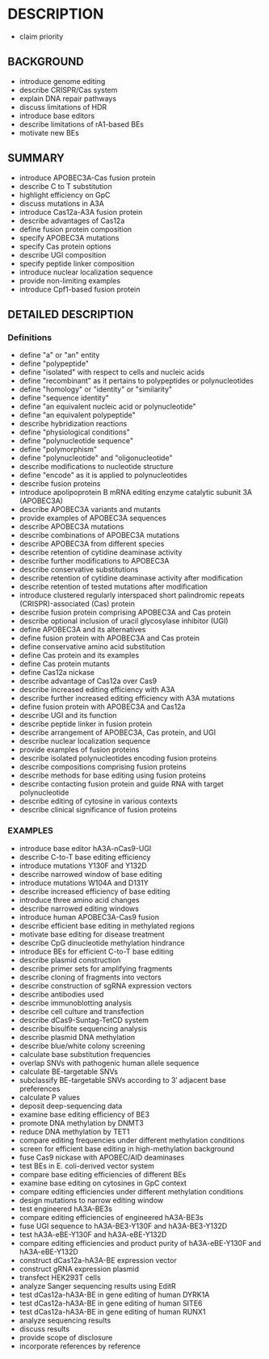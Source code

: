# DESCRIPTION

- claim priority

## BACKGROUND

- introduce genome editing
- describe CRISPR/Cas system
- explain DNA repair pathways
- discuss limitations of HDR
- introduce base editors
- describe limitations of rA1-based BEs
- motivate new BEs

## SUMMARY

- introduce APOBEC3A-Cas fusion protein
- describe C to T substitution
- highlight efficiency on GpC
- discuss mutations in A3A
- introduce Cas12a-A3A fusion protein
- describe advantages of Cas12a
- define fusion protein composition
- specify APOBEC3A mutations
- specify Cas protein options
- describe UGI composition
- specify peptide linker composition
- introduce nuclear localization sequence
- provide non-limiting examples
- introduce Cpf1-based fusion protein

## DETAILED DESCRIPTION

### Definitions

- define "a" or "an" entity
- define "polypeptide"
- define "isolated" with respect to cells and nucleic acids
- define "recombinant" as it pertains to polypeptides or polynucleotides
- define "homology" or "identity" or "similarity"
- define "sequence identity"
- define "an equivalent nucleic acid or polynucleotide"
- define "an equivalent polypeptide"
- describe hybridization reactions
- define "physiological conditions"
- define "polynucleotide sequence"
- define "polymorphism"
- define "polynucleotide" and "oligonucleotide"
- describe modifications to nucleotide structure
- define "encode" as it is applied to polynucleotides
- describe fusion proteins
- introduce apolipoprotein B mRNA editing enzyme catalytic subunit 3A (APOBEC3A)
- describe APOBEC3A variants and mutants
- provide examples of APOBEC3A sequences
- describe APOBEC3A mutations
- describe combinations of APOBEC3A mutations
- describe APOBEC3A from different species
- describe retention of cytidine deaminase activity
- describe further modifications to APOBEC3A
- describe conservative substitutions
- describe retention of cytidine deaminase activity after modification
- describe retention of tested mutations after modification
- introduce clustered regularly interspaced short palindromic repeats (CRISPR)-associated (Cas) protein
- describe fusion protein comprising APOBEC3A and Cas protein
- describe optional inclusion of uracil glycosylase inhibitor (UGI)
- define APOBEC3A and its alternatives
- define fusion protein with APOBEC3A and Cas protein
- define conservative amino acid substitution
- define Cas protein and its examples
- define Cas protein mutants
- define Cas12a nickase
- describe advantage of Cas12a over Cas9
- describe increased editing efficiency with A3A
- describe further increased editing efficiency with A3A mutations
- define fusion protein with APOBEC3A and Cas12a
- describe UGI and its function
- describe peptide linker in fusion protein
- describe arrangement of APOBEC3A, Cas protein, and UGI
- describe nuclear localization sequence
- provide examples of fusion proteins
- describe isolated polynucleotides encoding fusion proteins
- describe compositions comprising fusion proteins
- describe methods for base editing using fusion proteins
- describe contacting fusion protein and guide RNA with target polynucleotide
- describe editing of cytosine in various contexts
- describe clinical significance of fusion proteins

### EXAMPLES

- introduce base editor hA3A-nCas9-UGI
- describe C-to-T base editing efficiency
- introduce mutations Y130F and Y132D
- describe narrowed window of base editing
- introduce mutations W104A and D131Y
- describe increased efficiency of base editing
- introduce three amino acid changes
- describe narrowed editing windows
- introduce human APOBEC3A-Cas9 fusion
- describe efficient base editing in methylated regions
- motivate base editing for disease treatment
- describe CpG dinucleotide methylation hindrance
- introduce BEs for efficient C-to-T base editing
- describe plasmid construction
- describe primer sets for amplifying fragments
- describe cloning of fragments into vectors
- describe construction of sgRNA expression vectors
- describe antibodies used
- describe immunoblotting analysis
- describe cell culture and transfection
- describe dCas9-Suntag-TetCD system
- describe bisulfite sequencing analysis
- describe plasmid DNA methylation
- describe blue/white colony screening
- calculate base substitution frequencies
- overlap SNVs with pathogenic human allele sequence
- calculate BE-targetable SNVs
- subclassify BE-targetable SNVs according to 3′ adjacent base preferences
- calculate P values
- deposit deep-sequencing data
- examine base editing efficiency of BE3
- promote DNA methylation by DNMT3
- reduce DNA methylation by TET1
- compare editing frequencies under different methylation conditions
- screen for efficient base editing in high-methylation background
- fuse Cas9 nickase with APOBEC/AID deaminases
- test BEs in E. coli-derived vector system
- compare base editing efficiencies of different BEs
- examine base editing on cytosines in GpC context
- compare editing efficiencies under different methylation conditions
- design mutations to narrow editing window
- test engineered hA3A-BE3s
- compare editing efficiencies of engineered hA3A-BE3s
- fuse UGI sequence to hA3A-BE3-Y130F and hA3A-BE3-Y132D
- test hA3A-eBE-Y130F and hA3A-eBE-Y132D
- compare editing efficiencies and product purity of hA3A-eBE-Y130F and hA3A-eBE-Y132D
- construct dCas12a-hA3A-BE expression vector
- construct gRNA expression plasmid
- transfect HEK293T cells
- analyze Sanger sequencing results using EditR
- test dCas12a-hA3A-BE in gene editing of human DYRK1A
- test dCas12a-hA3A-BE in gene editing of human SITE6
- test dCas12a-hA3A-BE in gene editing of human RUNX1
- analyze sequencing results
- discuss results
- provide scope of disclosure
- incorporate references by reference


